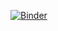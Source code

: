 [![Binder](https://mybinder.org/badge_logo.svg)](https://mybinder.org/v2/gh/viwarlani/viwarlani/HEAD)
